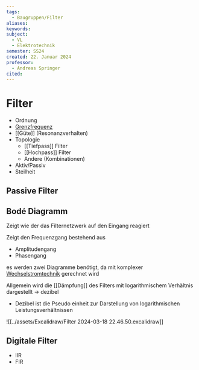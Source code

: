 ```yaml
---
tags:
  - Baugruppen/Filter
aliases: 
keywords: 
subject:
  - VL
  - Elektrotechnik
semester: SS24
created: 22. Januar 2024
professor:
  - Andreas Springer
cited:
---
```

 

# Filter

- Ordnung
- [Grenzfrequenz](Grenzfrequenz.md)
- [[Güte]] (Resonanzverhalten)
- Topologie
  - [[Tiefpass]] Filter
  - [[Hochpass]] Filter
  - Andere (Kombinationen)
- Aktiv/Passiv
- Steilheit

## Passive Filter



## Bodé Diagramm

Zeigt wie der das Filternetzwerk auf den Eingang reagiert

Zeigt den Frequenzgang bestehend aus
- Amplitudengang
- Phasengang

es werden zwei Diagramme benötigt, da mit komplexer [Wechselstromtechnik](Wechselstromtechnik.md) gerechnet wird

Allgemein wird die [[Dämpfung]] des Filters mit logarithmischem Verhältnis dargestellt -> dezibel
- Dezibel ist die Pseudo einheit zur Darstellung von logarithmischen Leistungsverhältnissen

![[../assets/Excalidraw/Filter 2024-03-18 22.46.50.excalidraw]]

## Digitale Filter

- IIR
- FIR